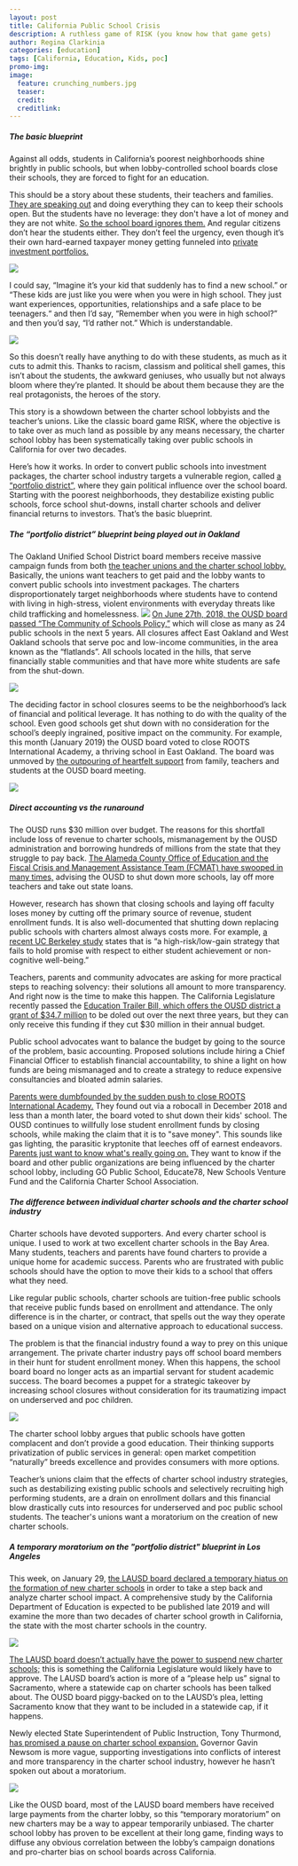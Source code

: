 ```yaml
---
layout: post
title: California Public School Crisis
description: A ruthless game of RISK (you know how that game gets)
author: Regina Clarkinia
categories: [education]
tags: [California, Education, Kids, poc]
promo-img:
image:
  feature: crunching_numbers.jpg
  teaser:
  credit:
  creditlink:
---
```

<h5>The basic blueprint</h5>

Against all odds, students in California’s poorest neighborhoods shine brightly in public schools, but when lobby-controlled school boards close their schools, they are forced to fight for an education.

This should be a story about these students, their teachers and families. <a href="http://ousd.granicus.com/player/clip/1401?fbclid=IwAR0jkimaNOdAAqyba3GYzQrJYGgMIqnIqssfzu0IFFu_PHRmk42x231Lntg">They are speaking out</a> and doing everything they can to keep their schools open. But the students have no leverage: they don't have a lot of money and they are not white. <a href="https://edsource.org/2019/oakland-school-board-votes-to-close-first-of-up-to-two-dozen-schools-amid-opposition/607844?fbclid=IwAR1Qh3UT6rI245V4JHOvyjOGHhHuTe88Hxrsn4mH5nUBXc8_2xMD8hcX_tM">So the school board ignores them.</a> And regular citizens don’t hear the students either. They don’t feel the urgency, even though it’s their own hard-earned taxpayer money getting funneled into <a href="https://beyondtradeoffs.economist.com/implementing-billion-dollar-mandate">private investment portfolios.</a>

<a href= "https://www.rootsinternationalacademy.com/we-know-where-we-come-from"><img src="https://www.queerauntie.com/assets/img/roots_pictures.jpg"></a>

I could say, “Imagine it’s your kid that suddenly has to find a new school.” or “These kids are just like you were when you were in high school. They just want experiences, opportunities, relationships and a safe place to be teenagers.“ and then I’d say, “Remember when you were in high school?” and then you’d say, “I’d rather not.” Which is understandable.

<a href="http://www.oaklandpost.org/2018/12/27/school-district-wants-close-roots-international-academy-school-year/"><img src="https://www.queerauntie.com/assets/img/roots_field.jpg"></a>

So this doesn’t really have anything to do with these students, as much as it cuts to admit this. Thanks to racism, classism and political shell games, this isn’t about the students, the awkward geniuses, who usually but not always bloom where they’re planted. It should be about them because they are the real protagonists, the heroes of the story.

This story is a showdown between the charter school lobbyists and the teacher’s unions. Like the classic board game RISK, where the objective is to take over as much land as possible by any means necessary, the charter school lobby has been systematically taking over public schools in California for over two decades.

Here’s how it works. In order to convert public schools into investment packages, the charter school industry targets a vulnerable region, called <a href="https://greatlakescenter.org/docs/Policy\_Briefs/Saltman\_PortfolioDistricts.pdf">a “portfolio district”,</a> where they gain political influence over the school board. Starting with the poorest neighborhoods, they destabilize existing public schools, force school shut-downs, install charter schools and deliver financial returns to investors. That’s the basic blueprint.

<h5>The “portfolio district” blueprint being played out in Oakland</h5>

The Oakland Unified School District board members receive massive campaign funds from both <a href="https://edsource.org/2018/charter-school-supporters-and-critics-are-big-spenders-in-some-bay-area-school-board-elections/604403">the teacher unions and the charter school lobby.</a> Basically, the unions want teachers to get paid and the lobby wants to convert public schools into investment packages. The charters disproportionately target neighborhoods where students have to contend with living in high-stress, violent environments with everyday threats like child trafficking and homelessness.
<a href="http://www.oaklandpost.org/2018/11/30/oakland-unified-moves-forward-plan-close-24-schools/"><img src="https://www.queerauntie.com/assets/img/ousd.jpg"></a>
<a href="http://www.oaklandpost.org/2018/11/30/oakland-unified-moves-forward-plan-close-24-schools/">On June 27th, 2018, the OUSD board passed “The Community of Schools Policy,”</a> which will close as many as 24 public schools in the next 5 years. All closures affect East Oakland and West Oakland schools that serve poc and low-income communities, in the area known as the “flatlands”. All schools located in the hills, that serve financially stable communities and that have more white students are safe from the shut-down.

<a href="https://edsource.org/2019/oakland-school-board-votes-to-close-first-of-up-to-two-dozen-schools-amid-opposition/607844?fbclid=IwAR1Qh3UT6rI245V4JHOvyjOGHhHuTe88Hxrsn4mH5nUBXc8_2xMD8hcX_tM"><img src="https://www.queerauntie.com/assets/img/flatlands.jpg"></a>

The deciding factor in school closures seems to be the neighborhood’s lack of financial and political leverage. It has nothing to do with the quality of the school. Even good schools get shut down with no consideration for the school’s deeply ingrained, positive impact on the community. For example, this month (January 2019) the OUSD board voted to close ROOTS International Academy, a thriving school in East Oakland. The board was unmoved by <a href="https://edsource.org/2019/oakland-school-board-votes-to-close-first-of-up-to-two-dozen-schools-amid-opposition/607844?fbclid=IwAR1Qh3UT6rI245V4JHOvyjOGHhHuTe88Hxrsn4mH5nUBXc8_2xMD8hcX_tM">the outpouring of heartfelt support</a> from family, teachers and students at the OUSD board meeting.

<a href="https://blog.oaklandxings.com/category/charter-schools-and-privatization/"><img src="https://www.queerauntie.com/assets/img/roots_speaker.jpg"></a>

<h5>Direct accounting vs the runaround</h5>
The OUSD runs $30 million over budget. The reasons for this shortfall include loss of revenue to charter schools, mismanagement by the OUSD administration and borrowing hundreds of millions from the state that they struggle to pay back. <a href="http://www.oaklandpost.org/2018/09/14/ousd-may-receive-millions-state-aid-money-comes-strings/">The Alameda County Office of Education and the Fiscal Crisis and Management Assistance Team (FCMAT) have swooped in many times,</a> advising the OUSD to shut down more schools, lay off more teachers and take out state loans.

However, research has shown that closing schools and laying off faculty loses money by cutting off the primary source of revenue, student enrollment funds. It is also well-documented that shutting down replacing public schools with charters almost always costs more. For example, <a href="https://nepc.colorado.edu/publication/closures">a recent UC Berkeley study</a> states that is “a  high-risk/low-gain strategy that fails to hold promise with respect to either student achievement or non-cognitive well-being.”

Teachers, parents and community advocates are asking for more practical steps to reaching solvency: their solutions all amount to more transparency. And right now is the time to make this happen. The California Legislature recently passed the <a href="https://www.eastbaytimes.com/2018/09/19/debt-ridden-oakland-unified-to-get-34-7-million-state-bailout/">Education Trailer Bill, which offers the OUSD district a grant of $34.7 million</a> to be doled out over the next three years, but they can only receive this funding if they cut $30 million in their annual budget.

Public school advocates want to balance the budget by going to the source of the problem, basic accounting. Proposed solutions include hiring a Chief Financial Officer to establish financial accountability, to shine a light on how funds are being mismanaged and to create a strategy to reduce expensive consultancies and bloated admin salaries.

<a href="https://www.kqed.org/news/11716967/oaklands-school-closure-plans-off-to-a-rough-start-for-some-parents">Parents were dumbfounded by the sudden push to close ROOTS International Academy.</a> They found out via a robocall in December 2018 and less than a month later, the board voted to shut down their kids' school. The OUSD continues to willfully lose student enrollment funds by closing schools, while making the claim that it is to "save money". This sounds like gas lighting, the parasitic kryptonite that leeches off of earnest endeavors. <a href="https://www.postnewsgroup.com/2019/01/22/parents-ask-whos-behind-roots-school-closure/">Parents just want to know what's really going on.</a> They want to know if the board and other public organizations are being influenced by the charter school lobby, including GO Pub­lic School, Educate78, New Schools Venture Fund and the California Charter School As­sociation.

<h5>The difference between individual charter schools and the charter school industry</h5>
Charter schools have devoted supporters. And every charter school is unique. I used to work at two excellent charter schools in the Bay Area. Many students, teachers and parents have found charters to provide a unique home for academic success. Parents who are frustrated with public schools should have the option to move their kids to a school that offers what they need.

Like regular public schools, charter schools are tuition-free public schools that receive public funds based on enrollment and attendance. The only difference is in the charter, or contract, that spells out the way they operate based on a unique vision and alternative approach to educational success.

The problem is that the financial industry found a way to prey on this unique arrangement. The private charter industry pays off school board members in their hunt for student enrollment money. When this happens, the school board board no longer acts as an impartial servant for student academic success. The board becomes a puppet for a strategic takeover by increasing school closures without consideration for its traumatizing impact on underserved and poc children.

<a href="https://www.financial-planning.com/list/aibnb-charter-schools-unusual-real-estate-strategies"><img src="https://www.queerauntie.com/assets/img/cash.jpg"></a>

The charter school lobby argues that public schools have gotten complacent and don’t provide a good education. Their thinking supports privatization of public services in general: open market competition “naturally” breeds excellence and provides consumers with more options.

Teacher’s unions claim that the effects of charter school industry strategies, such as destabilizing existing public schools and selectively recruiting high performing students, are a drain on enrollment dollars and this financial blow drastically cuts into resources for underserved and poc public school students. The teacher's unions want a moratorium on the creation of new charter schools.

<h5>A temporary moratorium on the "portfolio district" blueprint in Los Angeles</h5>

This week, on January 29, <a href="https://laist.com/2019/01/29/lausd_board_asks_state_to_temporarily_halt_new_charter_schools_from_opening.php">the LAUSD board declared a temporary hiatus on the formation of new charter schools</a> in order to take a step back and analyze charter school impact. A comprehensive study by the California Department of Education is expected to be published late 2019 and will examine the more than two decades of charter school growth in California, the state with the most charter schools in the country.

<a href= "https://edsource.org/2019/la-unified-teachers-still-face-challenges-over-contract-and-charter-school-moratorium/607910"><img src="https://www.queerauntie.com/assets/img/lausdboard.jpg"></a>

<a href= "https://edsource.org/2019/la-unified-teachers-still-face-challenges-over-contract-and-charter-school-moratorium/607910">The LAUSD board doesn’t actually have the power to suspend new charter schools;</a> this is something the California Legislature would likely have to approve. The LAUSD board’s action is more of a “please help us” signal to Sacramento, where a statewide cap on charter schools has been talked about. The OUSD board piggy-backed on to the LAUSD’s plea, letting Sacramento know that they want to be included in a statewide cap, if it happens.

Newly elected State Superintendent of Public Instruction, Tony Thurmond, <a href="https://theintercept.com/2018/11/01/california-superintendent-of-public-instruction-charter-schools/">has promised a pause on charter school expansion.</a> Governor Gavin Newsom is more vague, supporting investigations into conflicts of interest and more transparency in the charter school industry, however he hasn’t spoken out about a moratorium.

<a href="https://www.facebook.com/tony.thurmond/photos/a.288388564670642/1173743649468458/?type=1&theater"><img src="https://www.queerauntie.com/assets/img/thurmond.jpg"></a>

Like the OUSD board, most of the LAUSD board members have received large payments from the charter lobby, so this “temporary moratorium” on new charters may be a way to appear temporarily unbiased. The charter school lobby has proven to be excellent at their long game, finding ways to diffuse any obvious correlation between the lobby’s campaign donations and pro-charter bias on school boards across California.

